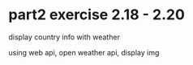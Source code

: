 # part2 exercise 2.18 - 2.20

display country info with weather

using web api, open weather api, display img
